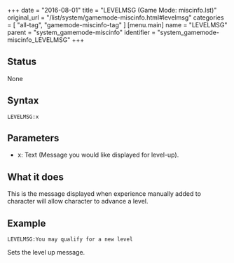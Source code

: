 +++
date = "2016-08-01"
title = "LEVELMSG (Game Mode: miscinfo.lst)"
original_url = "/list/system/gamemode-miscinfo.html#levelmsg"
categories = [ "all-tag", "gamemode-miscinfo-tag" ]
[menu.main]
    name = "LEVELMSG"
    parent = "system_gamemode-miscinfo"
    identifier = "system_gamemode-miscinfo_LEVELMSG"
+++

## Status

None

## Syntax

`LEVELMSG:x`

## Parameters

-   x: Text (Message you would like displayed
    for level-up).



What it does
------------

This is the message displayed when experience manually added to
character will allow character to advance a level.

Example
-------

`LEVELMSG:You may qualify for a new level`

Sets the level up message.

